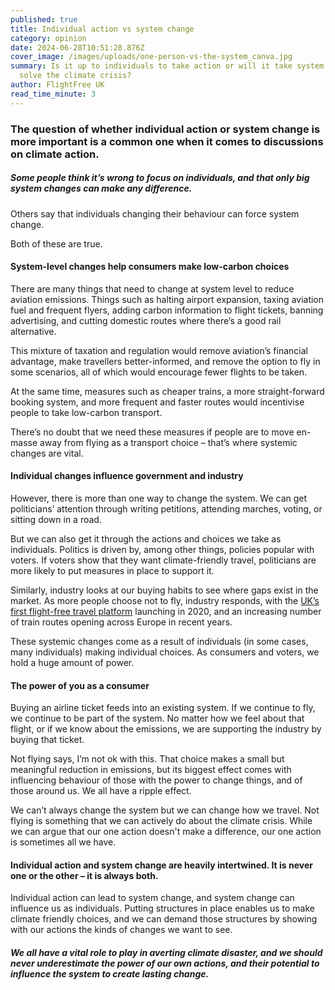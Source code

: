 ```yaml
---
published: true
title: Individual action vs system change
category: opinion
date: 2024-06-28T10:51:28.876Z
cover_image: /images/uploads/one-person-vs-the-system_canva.jpg
summary: Is it up to individuals to take action or will it take system change to
  solve the climate crisis?
author: FlightFree UK
read_time_minute: 3
---
```

### The question of whether individual action or system change is more important is a common one when it comes to discussions on climate action.

##### Some people think it’s wrong to focus on individuals, and that only big system changes can make any difference.

Others say that individuals changing their behaviour can force system change.

Both of these are true. 

#### System-level changes help consumers make low-carbon choices

There are many things that need to change at system level to reduce aviation emissions. Things such as halting airport expansion, taxing aviation fuel and frequent flyers, adding carbon information to flight tickets, banning advertising, and cutting domestic routes where there’s a good rail alternative.

This mixture of taxation and regulation would remove aviation’s financial advantage, make travellers better-informed, and remove the option to fly in some scenarios, all of which would encourage fewer flights to be taken.

At the same time, measures such as cheaper trains, a more straight-forward booking system, and more frequent and faster routes would incentivise people to take low-carbon transport.

There’s no doubt that we need these measures if people are to move en-masse away from flying as a transport choice – that’s where systemic changes are vital.

#### Individual changes influence government and industry

However, there is more than one way to change the system. We can get politicians’ attention through writing petitions, attending marches, voting, or sitting down in a road. 

But we can also get it through the actions and choices we take as individuals. Politics is driven by, among other things, policies popular with voters. If voters show that they want climate-friendly travel, politicians are more likely to put measures in place to support it. 

Similarly, industry looks at our buying habits to see where gaps exist in the market. As more people choose not to fly, industry responds, with the [UK’s first flight-free travel platform](https://www.byway.travel/) launching in 2020, and an increasing number of train routes opening across Europe in recent years.

These systemic changes come as a result of individuals (in some cases, many individuals) making individual choices. As consumers and voters, we hold a huge amount of power.

#### The power of you as a consumer

Buying an airline ticket feeds into an existing system. If we continue to fly, we continue to be part of the system. No matter how we feel about that flight, or if we know about the emissions, we are supporting the industry by buying that ticket. 

Not flying says, I’m not ok with this. That choice makes a small but meaningful reduction in emissions, but its biggest effect comes with influencing behaviour of those with the power to change things, and of those around us. We all have a ripple effect.

We can’t always change the system but we can change how we travel. Not flying is something that we can actively do about the climate crisis. While we can argue that our one action doesn't make a difference, our one action is sometimes all we have.

#### Individual action and system change are heavily intertwined. It is never one or the other – it is always both. 

Individual action can lead to system change, and system change can influence us as individuals. Putting structures in place enables us to make climate friendly choices, and we can demand those structures by showing with our actions the kinds of changes we want to see.

##### We all have a vital role to play in averting climate disaster, and we should never underestimate the power of our own actions, and their potential to influence the system to create lasting change.